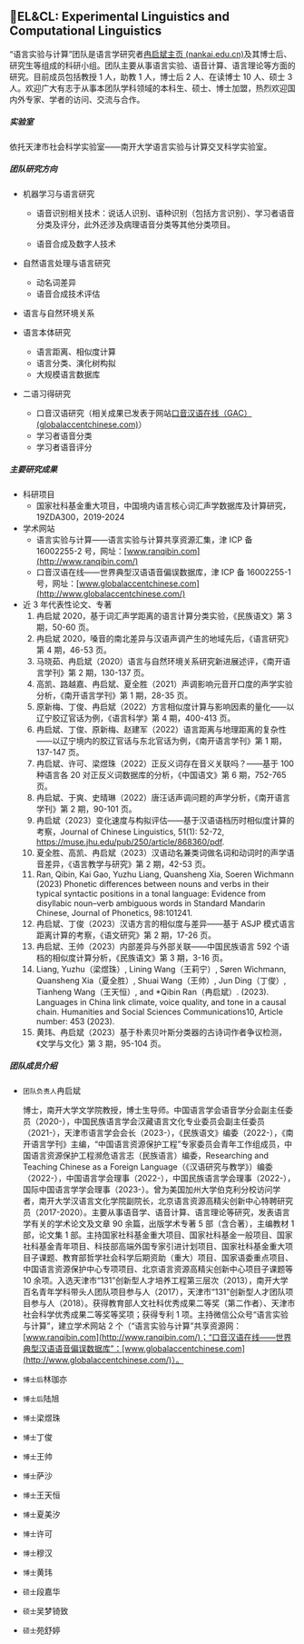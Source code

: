 ## 💬EL&CL: Experimental Linguistics and Computational Linguistics

“语言实验与计算”团队是语言学研究者[冉启斌主页 (nankai.edu.cn)](https://wxy.nankai.edu.cn/2019/1106/c18394a245671/page.htm)及其博士后、研究生等组成的科研小组。团队主要从事语言实验、语音计算、语言理论等方面的研究。目前成员包括教授 1 人，助教 1 人，博士后 2 人、在读博士 10 人、硕士 3 人。欢迎广大有志于从事本团队学科领域的本科生、硕士、博士加盟，热烈欢迎国内外专家、学者的访问、交流与合作。

<!-- 扫一扫关注我们！

![IMG_9898](/Users/may/Documents/typora/IMG_9898.PNG) -->

##### 实验室

依托天津市社会科学实验室——南开大学语言实验与计算交叉科学实验室。

##### 团队研究方向

- 机器学习与语言研究

  - 语音识别相关技术：说话人识别、语种识别（包括方言识别）、学习者语音分类及评分，此外还涉及病理语音分类等其他分类项目。

  - 语音合成及数字人技术

- 自然语言处理与语言研究

  - 动名词差异
  - 语音合成技术评估

- 语言与自然环境关系

- 语言本体研究

  - 语言距离、相似度计算
  - 语言分类、演化树构拟
  - 大规模语言数据库

- 二语习得研究

  - 口音汉语研究（相关成果已发表于网站[口音汉语在线（GAC） (globalaccentchinese.com)](https://www.globalaccentchinese.com/)）
  - 学习者语音分类
  - 学习者语音评分

##### 主要研究成果

- 科研项目
  - 国家社科基金重大项目，中国境内语言核心词汇声学数据库及计算研究，19ZDA300，2019-2024
- 学术网站
  - 语言实验与计算——语言实验与计算共享资源汇集，津 ICP 备 16002255-2 号，网址：[www.ranqibin.com](http://www.ranqibin.com/)
  - 口音汉语在线——世界典型汉语语音偏误数据库，津 ICP 备 16002255-1 号，网址：[www.globalaccentchinese.com](http://www.globalaccentchinese.com/)
- 近 3 年代表性论文、专著
  1. 冉启斌 2020，基于词汇声学距离的语言计算分类实验，《民族语文》第 3 期，50-60 页。
  2. 冉启斌 2020，嗓音的南北差异与汉语声调产生的地域先后，《语言研究》第 4 期，46-53 页。
  3. 马晓茹、冉启斌（2020）语言与自然环境关系研究新进展述评，《南开语言学刊》第 2 期，130-137 页。
  4. 高凯、路越嘉、冉启斌、夏全胜（2021）声调影响元音开口度的声学实验分析，《南开语言学刊》第 1 期，28-35 页。
  5. 原新梅、丁俊、冉启斌（2022）方言相似度计算与影响因素的量化——以辽宁胶辽官话为例，《语言科学》第 4 期，400-413 页。
  6. 冉启斌、丁俊、原新梅、赵建军（2022）语言距离与地理距离的复杂性——以辽宁境内的胶辽官话与东北官话为例，《南开语言学刊》第 1 期，137-147 页。
  7. 冉启斌、许可、梁煜珠（2022）正反义词存在音义关联吗？——基于 100 种语言各 20 对正反义词数据库的分析，《中国语文》第 6 期，752-765 页。
  8. 冉启斌、于爽、史晴琳（2022）唐汪话声调问题的声学分析，《南开语言学刊》第 2 期，90-101 页。
  9. 冉启斌（2023）变化速度与构拟评估——基于汉语语档历时相似度计算的考察，Journal of Chinese Linguistics, 51(1): 52-72, https://muse.jhu.edu/pub/250/article/868360/pdf.
  10. 夏全胜、高凯、冉启斌（2023）汉语动名兼类词做名词和动词时的声学语音差异，《语言教学与研究》第 2 期，42-53 页。
  11. Ran, Qibin, Kai Gao, Yuzhu Liang, Quansheng Xia, Soeren Wichmann (2023) Phonetic differences between nouns and verbs in their typical syntactic positions in a tonal language: Evidence from disyllabic noun–verb ambiguous words in Standard Mandarin Chinese, Journal of Phonetics, 98:101241.
  12. 冉启斌、丁俊（2023）汉语方言的相似度与差异——基于 ASJP 模式语言距离计算的考察，《语文研究》第 2 期，17-26 页。
  13. 冉启斌、王帅（2023）内部差异与外部关联——中国民族语言 592 个语档的相似度计算分析，《民族语文》第 3 期，3-16 页。
  14. Liang, Yuzhu（梁煜珠）, Lining Wang（王莉宁）, Søren Wichmann, Quansheng Xia（夏全胜）, Shuai Wang（王帅）, Jun Ding（丁俊）, Tianheng Wang（王天恒）, and \*Qibin Ran（冉启斌）. (2023). Languages in China link climate, voice quality, and tone in a causal chain. Humanities and Social Sciences Communications10, Article number: 453 (2023).
  15. 黄玮、冉启斌（2023）基于朴素贝叶斯分类器的古诗词作者争议检测，《文学与文化》第 3 期，95-104 页。

##### 团队成员介绍

- `团队负责人`冉启斌

  博士，南开大学文学院教授，博士生导师。中国语言学会语音学分会副主任委员（2020-），中国民族语言学会汉藏语言文化专业委员会副主任委员（2021-），天津市语言学会会长（2023-），《民族语文》编委（2022-），《南开语言学刊》主编，“中国语言资源保护工程”专家委员会青年工作组成员，中国语言资源保护工程濒危语言志（民族语言）编委，Researching and Teaching Chinese as a Foreign Language（《汉语研究与教学》）编委（2022-），中国语言学会理事（2022-），中国民族语言学会理事（2022-），国际中国语言学学会理事（2023-）。曾为美国加州大学伯克利分校访问学者，南开大学汉语言文化学院副院长，北京语言资源高精尖创新中心特聘研究员（2017-2020）。主要从事语音学、语音计算、语言理论等研究，发表语言学有关的学术论文及文章 90 余篇，出版学术专著 5 部（含合著），主编教材 1 部，论文集 1 部。主持国家社科基金重大项目、国家社科基金一般项目、国家社科基金青年项目、科技部高端外国专家引进计划项目、国家社科基金重大项目子课题、教育部哲学社会科学后期资助（重大）项目、国家语委重点项目、中国语言资源保护中心专项项目、北京语言资源高精尖创新中心项目子课题等 10 余项。入选天津市“131”创新型人才培养工程第三层次（2013），南开大学百名青年学科带头人团队项目参与人（2017），天津市“131”创新型人才团队项目参与人（2018）。获得教育部人文社科优秀成果二等奖（第二作者）、天津市社会科学优秀成果二等奖等奖项；获得专利 1 项。主持微信公众号“语言实验与计算”，建立学术网站 2 个（“语言实验与计算”共享资源网：[www.ranqibin.com](http://www.ranqibin.com/)；“口音汉语在线——世界典型汉语语音偏误数据库”：[www.globalaccentchinese.com](http://www.globalaccentchinese.com/)）。

- `博士后`林珈亦

- `博士后`陆旭

- `博士`梁煜珠

- `博士`丁俊

- `博士`王帅

- `博士`萨沙

- `博士`王天恒

- `博士`夏美汐

- `博士`许可

- `博士`穆汉

- `博士`黄玮

- `硕士`段嘉华

- `硕士`吴梦锜致

- `硕士`苑舒婷

#####
